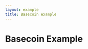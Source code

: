 ```yaml
---
layout: example
title: Basecoin example
---
```

<div class="row">
  <div class="col-md-12">
    <h1>Basecoin Example</h1>
  </div>
</div>

<style>@import "index.css";</style>

<div class="row">
  <div class="col-md-4">

  </div>
  <div class="col-md-8">
    <svg viewbox="0 0 1024 576">
        <g id="gridlines"/>
        <g id="series"/>
    </svg>
  </div>
</div>

<script src="index.js"></script>
